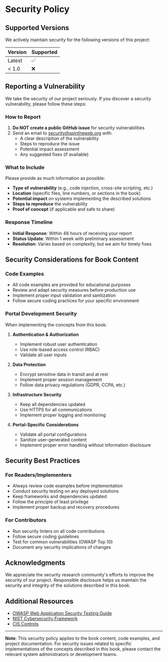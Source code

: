 # Security Policy

## Supported Versions

We actively maintain security for the following versions of this project:

| Version | Supported          |
| ------- | ------------------ |
| Latest  | :white_check_mark: |
| < 1.0   | :x:                |

## Reporting a Vulnerability

We take the security of our project seriously. If you discover a security
vulnerability, please follow these steps:

### How to Report

1. **Do NOT create a public GitHub issue** for security vulnerabilities
2. Send an email to security@spintheweb.org with:
   - A clear description of the vulnerability
   - Steps to reproduce the issue
   - Potential impact assessment
   - Any suggested fixes (if available)

### What to Include

Please provide as much information as possible:

- **Type of vulnerability** (e.g., code injection, cross-site scripting, etc.)
- **Location** (specific files, line numbers, or sections in the book)
- **Potential impact** on systems implementing the described solutions
- **Steps to reproduce** the vulnerability
- **Proof of concept** (if applicable and safe to share)

### Response Timeline

- **Initial Response**: Within 48 hours of receiving your report
- **Status Update**: Within 1 week with preliminary assessment
- **Resolution**: Varies based on complexity, but we aim for timely fixes

## Security Considerations for Book Content

### Code Examples

- All code examples are provided for educational purposes
- Review and adapt security measures before production use
- Implement proper input validation and sanitization
- Follow secure coding practices for your specific environment

### Portal Development Security

When implementing the concepts from this book:

1. **Authentication & Authorization**
   - Implement robust user authentication
   - Use role-based access control (RBAC)
   - Validate all user inputs

2. **Data Protection**
   - Encrypt sensitive data in transit and at rest
   - Implement proper session management
   - Follow data privacy regulations (GDPR, CCPA, etc.)

3. **Infrastructure Security**
   - Keep all dependencies updated
   - Use HTTPS for all communications
   - Implement proper logging and monitoring

4. **Portal-Specific Considerations**
   - Validate all portal configurations
   - Sanitize user-generated content
   - Implement proper error handling without information disclosure

## Security Best Practices

### For Readers/Implementers

- Always review code examples before implementation
- Conduct security testing on any deployed solutions
- Keep frameworks and dependencies updated
- Follow the principle of least privilege
- Implement proper backup and recovery procedures

### For Contributors

- Run security linters on all code contributions
- Follow secure coding guidelines
- Test for common vulnerabilities (OWASP Top 10)
- Document any security implications of changes

## Acknowledgments

We appreciate the security research community's efforts to improve the security
of our project. Responsible disclosure helps us maintain the security and
integrity of the solutions described in this book.

## Additional Resources

- [OWASP Web Application Security Testing Guide](https://owasp.org/www-project-web-security-testing-guide/)
- [NIST Cybersecurity Framework](https://www.nist.gov/cyberframework)
- [CIS Controls](https://www.cisecurity.org/controls/)

---

**Note**: This security policy applies to the book content, code examples, and
project documentation. For security issues related to specific implementations
of the concepts described in this book, please contact the relevant system
administrators or development teams.
